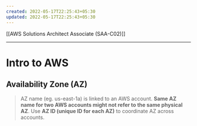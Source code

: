 ```yaml
---
created: 2022-05-17T22:25:43+05:30
updated: 2022-05-17T22:25:43+05:30
---
```

[[AWS Solutions Architect Associate (SAA-C02)]]

---
# Intro to AWS

## Availability Zone (AZ)
> AZ name (eg. us-east-1a) is linked to an AWS account. **Same AZ name for two AWS accounts might not refer to the same physical AZ**. Use **AZ ID (unique ID for each AZ)** to coordinate AZ across accounts.